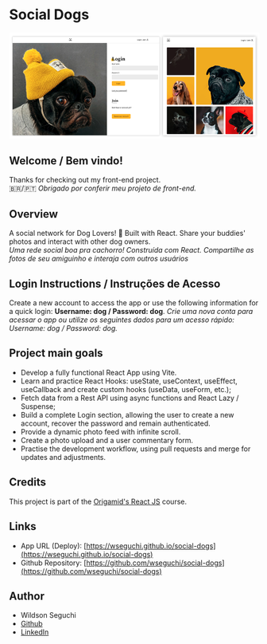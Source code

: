 # Social Dogs

![Design preview for the Social Dogs App](./app-preview.png)

## Welcome / Bem vindo!

Thanks for checking out my front-end project.<br>
🇧🇷/🇵🇹 _Obrigado por conferir meu projeto de front-end._

## Overview

A social network for Dog Lovers! 🐶 Built with React. Share your buddies' photos and interact with other dog owners.<br>
_Uma rede social boa pra cachorro! Construída com React. Compartilhe as fotos de seu amiguinho e interaja com outros usuários_

## Login Instructions / Instruções de Acesso

Create a new account to access the app or use the following information for a quick login: **Username: dog / Password: dog**.
_Crie uma nova conta para acessar o app ou utilize os seguintes dados para um acesso rápido: Username: dog / Password: dog._

## Project main goals

- Develop a fully functional React App using Vite.
- Learn and practice React Hooks: useState, useContext, useEffect, useCallback and create custom hooks (useData, useForm, etc.);
- Fetch data from a Rest API using async functions and React Lazy / Suspense;
- Build a complete Login section, allowing the user to create a new account, recover the password and remain authenticated.
- Provide a dynamic photo feed with infinite scroll.
- Create a photo upload and a user commentary form.
- Practise the development workflow, using pull requests and merge for updates and adjustments.

## Credits

This project is part of the [Origamid's React JS](https://www.origiamid.com) course.

## Links

- App URL (Deploy): [https://wseguchi.github.io/social-dogs](https://wseguchi.github.io/social-dogs)
- Github Repository: [https://github.com/wseguchi/social-dogs](https://github.com/wseguchi/social-dogs)

## Author

- Wildson Seguchi
- [Github](https://github.com/wseguchi)
- [LinkedIn](https://www.linkedin.com/in/wildson-seguchi/?locale=en_US)
